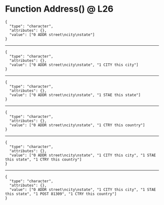 # Function Address() @ L26

    {
      "type": "character",
      "attributes": {},
      "value": ["0 ADDR street\ncity\nstate"]
    }

---

    {
      "type": "character",
      "attributes": {},
      "value": ["0 ADDR street\ncity\nstate", "1 CITY this city"]
    }

---

    {
      "type": "character",
      "attributes": {},
      "value": ["0 ADDR street\ncity\nstate", "1 STAE this state"]
    }

---

    {
      "type": "character",
      "attributes": {},
      "value": ["0 ADDR street\ncity\nstate", "1 CTRY this country"]
    }

---

    {
      "type": "character",
      "attributes": {},
      "value": ["0 ADDR street\ncity\nstate", "1 CITY this city", "1 STAE this state", "1 CTRY this country"]
    }

---

    {
      "type": "character",
      "attributes": {},
      "value": ["0 ADDR street\ncity\nstate", "1 CITY this city", "1 STAE this state", "1 POST 81309", "1 CTRY this country"]
    }

